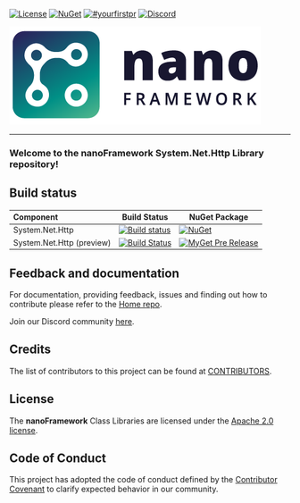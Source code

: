 [![License](https://img.shields.io/badge/License-Apache%202.0-blue.svg)](https://github.com/nanoframework/Home/blob/master/LICENSE) [![NuGet](https://img.shields.io/nuget/dt/nanoFramework.System.Net.Http.svg)]() [![#yourfirstpr](https://img.shields.io/badge/first--timers--only-friendly-blue.svg)](https://github.com/nanoframework/Home/blob/master/CONTRIBUTING.md)  [![Discord](https://img.shields.io/discord/478725473862549535.svg)](https://discord.gg/gCyBu8T)


![nanoFramework logo](https://github.com/nanoframework/Home/blob/master/resources/logo/nanoFramework-repo-logo.png)

-----

### Welcome to the **nanoFramework** System.Net.Http Library repository!


## Build status

| Component | Build Status | NuGet Package |
|:-|---|---|
| System.Net.Http | [![Build status](https://ci.appveyor.com/api/projects/status/48swank708qq217f/branch/master?svg=true)](https://ci.appveyor.com/project/nfbot/lib-nanoframework-system-net-http/branch/master) | [![NuGet](https://img.shields.io/nuget/v/nanoFramework.System.Net.Http.svg)](https://www.nuget.org/packages/nanoFramework.System.Net.Http/)  |
| System.Net.Http (preview) | [![Build Status](https://dev.azure.com/nanoframework/nanoFramework.System.Net.Http/_apis/build/status/nanoframework.lib-nanoFramework.System.Net.Http)](https://dev.azure.com/nanoframework/nanoFramework.System.Net.Http/_build/latest?definitionId=12) | [![MyGet Pre Release](https://img.shields.io/myget/nanoframework-dev/vpre/nanoFramework.System.Net.Http.svg)](https://www.myget.org/feed/nanoframework-dev/package/nuget/nanoFramework.System.Net.Http) |

## Feedback and documentation

For documentation, providing feedback, issues and finding out how to contribute please refer to the [Home repo](https://github.com/nanoframework/Home).

Join our Discord community [here](https://discord.gg/gCyBu8T).


## Credits

The list of contributors to this project can be found at [CONTRIBUTORS](https://github.com/nanoframework/Home/blob/master/CONTRIBUTORS.md).


## License

The **nanoFramework** Class Libraries are licensed under the [Apache 2.0 license](http://www.apache.org/licenses/LICENSE-2.0).


## Code of Conduct
This project has adopted the code of conduct defined by the [Contributor Covenant](http://contributor-covenant.org/)
to clarify expected behavior in our community.
